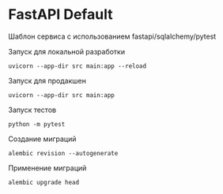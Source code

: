 # FastAPI Default

Шаблон сервиса с использованием fastapi/sqlalchemy/pytest

Запуск для локальной разработки
```shell script
uvicorn --app-dir src main:app --reload
```

Запуск для продакшен
```shell script
uvicorn --app-dir src main:app
```

Запуск тестов
```shell script
python -m pytest
```

Создание миграций
```shell script
alembic revision --autogenerate
```

Применение миграций
```shell script
alembic upgrade head
```
